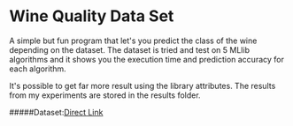 # Wine Quality Data Set
A simple but fun program that let's you predict the class of the wine depending on the dataset. The dataset is tried and test on 5 MLlib algorithms and it shows you the execution time and prediction accuracy for each algorithm.

It's possible to get far more result using the library attributes. The results from my experiments are stored in the results folder.

#####Dataset:[Direct Link](http://mlr.cs.umass.edu/ml/machine-learning-databases/wine/)





